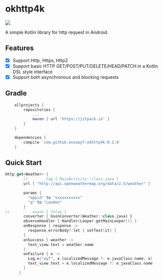 # okhttp4k
[![](https://jitpack.io/v/enzowyf/okhttp4k.svg)](https://jitpack.io/#enzowyf/okhttp4k)

A simple Kotlin library for http request in Android.

## Features
- [x] Support Http, Https, Http2
- [x] Support basic HTTP GET/POST/PUT/DELETE/HEAD/PATCH in a Kotlin DSL style interface
- [x] Support both asynchronous and blocking requests

## Gradle

```groovy
    allprojects {
        repositories {
	    	...
	    	maven { url 'https://jitpack.io' }
    	}
	}

	dependencies {
    	compile 'com.github.enzowyf:okhttp4k:0.2.0'
	}
```

## Quick Start

```kotlin
Http.get<Weather> {
        //        tag { MainActivity::class.java }
        url { "http://api.openweathermap.org/data/2.5/weather" }

        params {
          "appid" to "xxxxxxxxxxx"
          "q" to "London"
        }
//          async { false }
        converter { GsonConverter(Weather::class.java) }
        observeHandler { Handler(Looper.getMainLooper()) }
        onResponse { response ->
          response.errorBody?.let { setText(it) }
        }
        onSuccess { weather ->
          text_view.text = weather.name
        }
        onFailure { e ->
          Log.e("wyf", e.localizedMessage ?: e.javaClass.name, e)
          text_view.text = e.localizedMessage ?: e.javaClass.name
        }
      }
```
